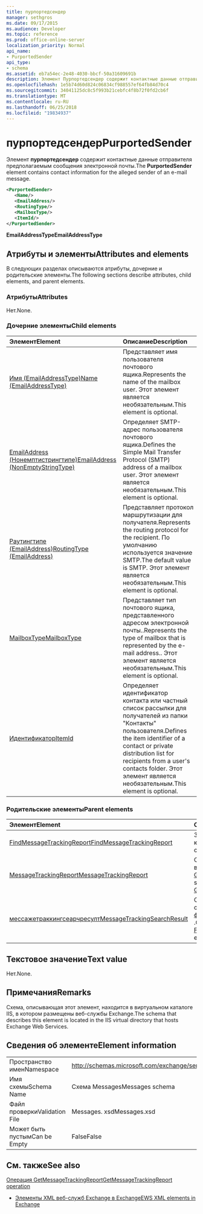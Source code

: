 ```yaml
---
title: пурпортедсендер
manager: sethgros
ms.date: 09/17/2015
ms.audience: Developer
ms.topic: reference
ms.prod: office-online-server
localization_priority: Normal
api_name:
- PurportedSender
api_type:
- schema
ms.assetid: eb7a54ec-2e48-4030-bbcf-50a31609691b
description: Элемент Пурпортедсендер содержит контактные данные отправителя предполагаемым сообщения электронной почты.
ms.openlocfilehash: 1e5b74d60d824c06834cf988557ef64fb84d70c4
ms.sourcegitcommit: 34041125dc8c5f993b21cebfc4f8b72f0fd2cb6f
ms.translationtype: MT
ms.contentlocale: ru-RU
ms.lasthandoff: 06/25/2018
ms.locfileid: "19834937"
---
```

# <a name="purportedsender"></a><span data-ttu-id="d3f6d-103">пурпортедсендер</span><span class="sxs-lookup"><span data-stu-id="d3f6d-103">PurportedSender</span></span>

<span data-ttu-id="d3f6d-104">Элемент **пурпортедсендер** содержит контактные данные отправителя предполагаемым сообщения электронной почты.</span><span class="sxs-lookup"><span data-stu-id="d3f6d-104">The **PurportedSender** element contains contact information for the alleged sender of an e-mail message.</span></span> 
  
```XML
<PurportedSender>
   <Name/>
   <EmailAddress/>
   <RoutingType/>
   <MailboxType/>
   <ItemId/>
</PurportedSender>
```

 <span data-ttu-id="d3f6d-105">**EmailAddressType**</span><span class="sxs-lookup"><span data-stu-id="d3f6d-105">**EmailAddressType**</span></span>
## <a name="attributes-and-elements"></a><span data-ttu-id="d3f6d-106">Атрибуты и элементы</span><span class="sxs-lookup"><span data-stu-id="d3f6d-106">Attributes and elements</span></span>

<span data-ttu-id="d3f6d-107">В следующих разделах описываются атрибуты, дочерние и родительские элементы.</span><span class="sxs-lookup"><span data-stu-id="d3f6d-107">The following sections describe attributes, child elements, and parent elements.</span></span>
  
### <a name="attributes"></a><span data-ttu-id="d3f6d-108">Атрибуты</span><span class="sxs-lookup"><span data-stu-id="d3f6d-108">Attributes</span></span>

<span data-ttu-id="d3f6d-109">Нет.</span><span class="sxs-lookup"><span data-stu-id="d3f6d-109">None.</span></span>
  
### <a name="child-elements"></a><span data-ttu-id="d3f6d-110">Дочерние элементы</span><span class="sxs-lookup"><span data-stu-id="d3f6d-110">Child elements</span></span>

|<span data-ttu-id="d3f6d-111">**Элемент**</span><span class="sxs-lookup"><span data-stu-id="d3f6d-111">**Element**</span></span>|<span data-ttu-id="d3f6d-112">**Описание**</span><span class="sxs-lookup"><span data-stu-id="d3f6d-112">**Description**</span></span>|
|:-----|:-----|
|[<span data-ttu-id="d3f6d-113">Имя (EmailAddressType)</span><span class="sxs-lookup"><span data-stu-id="d3f6d-113">Name (EmailAddressType)</span></span>](name-emailaddresstype.md) <br/> |<span data-ttu-id="d3f6d-114">Представляет имя пользователя почтового ящика.</span><span class="sxs-lookup"><span data-stu-id="d3f6d-114">Represents the name of the mailbox user.</span></span> <span data-ttu-id="d3f6d-115">Этот элемент является необязательным.</span><span class="sxs-lookup"><span data-stu-id="d3f6d-115">This element is optional.</span></span>  <br/> |
|[<span data-ttu-id="d3f6d-116">EmailAddress (Нонемптистрингтипе)</span><span class="sxs-lookup"><span data-stu-id="d3f6d-116">EmailAddress (NonEmptyStringType)</span></span>](emailaddress-nonemptystringtype.md) <br/> |<span data-ttu-id="d3f6d-117">Определяет SMTP-адрес пользователя почтового ящика.</span><span class="sxs-lookup"><span data-stu-id="d3f6d-117">Defines the Simple Mail Transfer Protocol (SMTP) address of a mailbox user.</span></span> <span data-ttu-id="d3f6d-118">Этот элемент является необязательным.</span><span class="sxs-lookup"><span data-stu-id="d3f6d-118">This element is optional.</span></span>  <br/> |
|[<span data-ttu-id="d3f6d-119">Раутингтипе (EmailAddress)</span><span class="sxs-lookup"><span data-stu-id="d3f6d-119">RoutingType (EmailAddress)</span></span>](routingtype-emailaddress.md) <br/> |<span data-ttu-id="d3f6d-120">Представляет протокол маршрутизации для получателя.</span><span class="sxs-lookup"><span data-stu-id="d3f6d-120">Represents the routing protocol for the recipient.</span></span> <span data-ttu-id="d3f6d-121">По умолчанию используется значение SMTP.</span><span class="sxs-lookup"><span data-stu-id="d3f6d-121">The default value is SMTP.</span></span> <span data-ttu-id="d3f6d-122">Этот элемент является необязательным.</span><span class="sxs-lookup"><span data-stu-id="d3f6d-122">This element is optional.</span></span>  <br/> |
|[<span data-ttu-id="d3f6d-123">MailboxType</span><span class="sxs-lookup"><span data-stu-id="d3f6d-123">MailboxType</span></span>](mailboxtype.md) <br/> |<span data-ttu-id="d3f6d-124">Представляет тип почтового ящика, представленного адресом электронной почты..</span><span class="sxs-lookup"><span data-stu-id="d3f6d-124">Represents the type of mailbox that is represented by the e-mail address..</span></span> <span data-ttu-id="d3f6d-125">Этот элемент является необязательным.</span><span class="sxs-lookup"><span data-stu-id="d3f6d-125">This element is optional.</span></span>  <br/> |
|[<span data-ttu-id="d3f6d-126">Идентификатор</span><span class="sxs-lookup"><span data-stu-id="d3f6d-126">ItemId</span></span>](itemid.md) <br/> |<span data-ttu-id="d3f6d-127">Определяет идентификатор контакта или частный список рассылки для получателей из папки "Контакты" пользователя.</span><span class="sxs-lookup"><span data-stu-id="d3f6d-127">Defines the item identifier of a contact or private distribution list for recipients from a user's contacts folder.</span></span> <span data-ttu-id="d3f6d-128">Этот элемент является необязательным.</span><span class="sxs-lookup"><span data-stu-id="d3f6d-128">This element is optional.</span></span>  <br/> |
   
### <a name="parent-elements"></a><span data-ttu-id="d3f6d-129">Родительские элементы</span><span class="sxs-lookup"><span data-stu-id="d3f6d-129">Parent elements</span></span>

|<span data-ttu-id="d3f6d-130">**Элемент**</span><span class="sxs-lookup"><span data-stu-id="d3f6d-130">**Element**</span></span>|<span data-ttu-id="d3f6d-131">**Описание**</span><span class="sxs-lookup"><span data-stu-id="d3f6d-131">**Description**</span></span>|
|:-----|:-----|
|[<span data-ttu-id="d3f6d-132">FindMessageTrackingReport</span><span class="sxs-lookup"><span data-stu-id="d3f6d-132">FindMessageTrackingReport</span></span>](findmessagetrackingreport.md) <br/> |<span data-ttu-id="d3f6d-133">Задает условия для типов сообщений, которые требуется найти.</span><span class="sxs-lookup"><span data-stu-id="d3f6d-133">Specifies criteria for the types of messages to find.</span></span>  <br/> |
|[<span data-ttu-id="d3f6d-134">MessageTrackingReport</span><span class="sxs-lookup"><span data-stu-id="d3f6d-134">MessageTrackingReport</span></span>](messagetrackingreport.md) <br/> |<span data-ttu-id="d3f6d-135">Содержит одно сообщение, которое возвращается в [Операция GetMessageTrackingReport](getmessagetrackingreport-operation.md).</span><span class="sxs-lookup"><span data-stu-id="d3f6d-135">Contains a single message that is returned in a [GetMessageTrackingReport operation](getmessagetrackingreport-operation.md).</span></span>  <br/> |
|[<span data-ttu-id="d3f6d-136">мессажетраккингсеарчресулт</span><span class="sxs-lookup"><span data-stu-id="d3f6d-136">MessageTrackingSearchResult</span></span>](messagetrackingsearchresult.md) <br/> |<span data-ttu-id="d3f6d-137">Содержит один результат одного сообщения для элемента [финдмессажетраккингрепортреспонсе](findmessagetrackingreportresponse.md) .</span><span class="sxs-lookup"><span data-stu-id="d3f6d-137">Contains a single message result for a [FindMessageTrackingReportResponse](findmessagetrackingreportresponse.md) element.</span></span>  <br/> |
   
## <a name="text-value"></a><span data-ttu-id="d3f6d-138">Текстовое значение</span><span class="sxs-lookup"><span data-stu-id="d3f6d-138">Text value</span></span>

<span data-ttu-id="d3f6d-139">Нет.</span><span class="sxs-lookup"><span data-stu-id="d3f6d-139">None.</span></span>
  
## <a name="remarks"></a><span data-ttu-id="d3f6d-140">Примечания</span><span class="sxs-lookup"><span data-stu-id="d3f6d-140">Remarks</span></span>

<span data-ttu-id="d3f6d-141">Схема, описывающая этот элемент, находится в виртуальном каталоге IIS, в котором размещены веб-службы Exchange.</span><span class="sxs-lookup"><span data-stu-id="d3f6d-141">The schema that describes this element is located in the IIS virtual directory that hosts Exchange Web Services.</span></span>
  
## <a name="element-information"></a><span data-ttu-id="d3f6d-142">Сведения об элементе</span><span class="sxs-lookup"><span data-stu-id="d3f6d-142">Element information</span></span>

|||
|:-----|:-----|
|<span data-ttu-id="d3f6d-143">Пространство имен</span><span class="sxs-lookup"><span data-stu-id="d3f6d-143">Namespace</span></span>  <br/> |http://schemas.microsoft.com/exchange/services/2006/messages  <br/> |
|<span data-ttu-id="d3f6d-144">Имя схемы</span><span class="sxs-lookup"><span data-stu-id="d3f6d-144">Schema Name</span></span>  <br/> |<span data-ttu-id="d3f6d-145">Схема Messages</span><span class="sxs-lookup"><span data-stu-id="d3f6d-145">Messages schema</span></span>  <br/> |
|<span data-ttu-id="d3f6d-146">Файл проверки</span><span class="sxs-lookup"><span data-stu-id="d3f6d-146">Validation File</span></span>  <br/> |<span data-ttu-id="d3f6d-147">Messages. xsd</span><span class="sxs-lookup"><span data-stu-id="d3f6d-147">Messages.xsd</span></span>  <br/> |
|<span data-ttu-id="d3f6d-148">Может быть пустым</span><span class="sxs-lookup"><span data-stu-id="d3f6d-148">Can be Empty</span></span>  <br/> |<span data-ttu-id="d3f6d-149">False</span><span class="sxs-lookup"><span data-stu-id="d3f6d-149">False</span></span>  <br/> |
   
## <a name="see-also"></a><span data-ttu-id="d3f6d-150">См. также</span><span class="sxs-lookup"><span data-stu-id="d3f6d-150">See also</span></span>



[<span data-ttu-id="d3f6d-151">Операция GetMessageTrackingReport</span><span class="sxs-lookup"><span data-stu-id="d3f6d-151">GetMessageTrackingReport operation</span></span>](getmessagetrackingreport-operation.md)


- [<span data-ttu-id="d3f6d-152">Элементы XML веб-служб Exchange в Exchange</span><span class="sxs-lookup"><span data-stu-id="d3f6d-152">EWS XML elements in Exchange</span></span>](ews-xml-elements-in-exchange.md)

